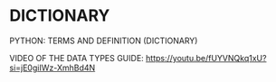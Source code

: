 # DICTIONARY
PYTHON: TERMS AND DEFINITION (DICTIONARY)

VIDEO OF THE DATA TYPES GUIDE:
https://youtu.be/fUYVNQkq1xU?si=jE0giIWz-XmhBd4N
